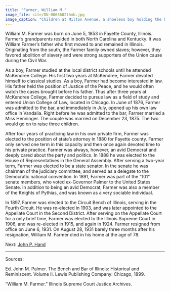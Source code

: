 ```yaml
---
title: "Farmer, William M."
image_file: site/DN-0063682thmb.jpg
image_caption: "Children at Milton Avenue, a shoeless boy holding the hand of a bigger girl."
---
```


William M. Farmer was born on June 5, 1853 in Fayette County, Illinois. Farmer’s grandparents resided in both North Carolina and Kentucky. It was William Farmer’s father who first moved to and remained in Illinois. Originating from the south, the Farmer family owned slaves; however, they favored abolition of slavery and were strong supporters of the Union cause during the Civil War.

As a boy, Farmer studied at the local district schools until he attended McKendree College. His first two years at McKendree, Farmer devoted himself to classical studies. As a boy, Farmer had become interested in law. His father held the position of Justice of the Peace, and he would often watch the cases brought before his father. Thus after three years at McKendree College, Farmer decided to pursue law as a field of study and entered Union College of Law, located in Chicago. In June of 1876, Farmer was admitted to the bar, and immediately in July, opened up his own law office in Vandalia. Right before he was admitted to the bar, Farmer married a Miss Henninger. The couple was married on December 23, 1875. The two would go on to raise three children.

After four years of practicing law in his own private firm, Farmer was elected to the position of state’s attorney in 1880 for Fayette county. Farmer only served one term in this capacity and then once again devoted time to his private practice. Farmer was always, however, an avid Democrat and deeply cared about the party and politics. In 1888 he was elected to the House of Representatives in the General Assembly. After serving a two-year term, Farmer was elected to be a state senator. In the senate he was chairman of the judiciary committee, and served as a delegate to the Democratic national convention. In 1891, Farmer was part of the “101” senate members, who voted ex-Governor Palmer to the United States Senate. In addition to being an avid Democrat, Farmer was also a member of the Knights of Pythias, and was known as a very sociable individual.

In 1897, Farmer was elected to the Circuit Bench of Illinois, serving in the Fourth Circuit. He was re-elected in 1903, and was later appointed to the Appellate Court in the Second District. After serving on the Appellate Court for a only brief time, Farmer was elected to the Illinois Supreme Court in 1906, and was re-elected in 1915, and again in 1924. Farmer resigned from office on June 6, 1931. On August 28, 1931 barely three months after his resignation, William M. Farmer died in his home at the age of 78.

Next:  [John P. Hand](/legal/judges/johnphand)

---
Sources:

Ed. John M. Palmer. The Bench and Bar of Illinois: Historical and Reminiscent. Volume II. Lewis Publishing Company: Chicago, 1899.

“William M. Farmer.” Illinois Supreme Court Justice Archives.
